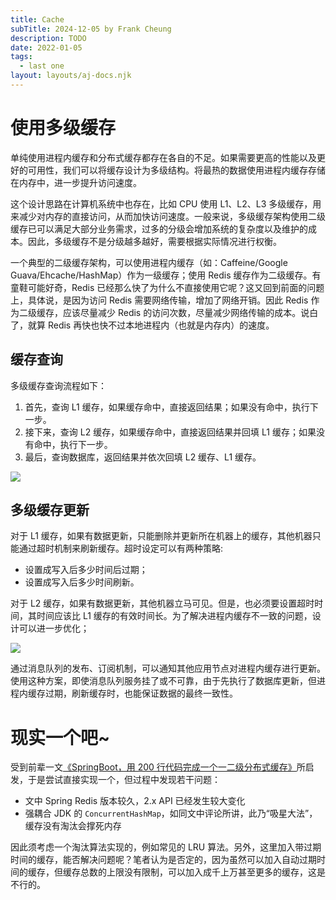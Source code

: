 ```yaml
---
title: Cache
subTitle: 2024-12-05 by Frank Cheung
description: TODO
date: 2022-01-05
tags:
  - last one
layout: layouts/aj-docs.njk
---
```

# 使用多级缓存


单纯使用进程内缓存和分布式缓存都存在各自的不足。如果需要更高的性能以及更好的可用性，我们可以将缓存设计为多级结构。将最热的数据使用进程内缓存存储在内存中，进一步提升访问速度。

这个设计思路在计算机系统中也存在，比如 CPU 使用 L1、L2、L3 多级缓存，用来减少对内存的直接访问，从而加快访问速度。一般来说，多级缓存架构使用二级缓存已可以满足大部分业务需求，过多的分级会增加系统的复杂度以及维护的成本。因此，多级缓存不是分级越多越好，需要根据实际情况进行权衡。

一个典型的二级缓存架构，可以使用进程内缓存（如：Caffeine/Google Guava/Ehcache/HashMap）作为一级缓存；使用 Redis 缓存作为二级缓存。有童鞋可能好奇，Redis 已经那么快了为什么不直接使用它呢？这又回到前面的问题上，具体说，是因为访问 Redis 需要网络传输，增加了网络开销。因此 Redis 作为二级缓存，应该尽量减少 Redis 的访问次数，尽量减少网络传输的成本。说白了，就算 Redis 再快也快不过本地进程内（也就是内存内）的速度。


## 缓存查询

多级缓存查询流程如下：

1. 首先，查询 L1 缓存，如果缓存命中，直接返回结果；如果没有命中，执行下一步。
2. 接下来，查询 L2 缓存，如果缓存命中，直接返回结果并回填 L1 缓存；如果没有命中，执行下一步。
3. 最后，查询数据库，返回结果并依次回填 L2 缓存、L1 缓存。

![](/imgs/cache/1.png)

## 多级缓存更新

对于 L1 缓存，如果有数据更新，只能删除并更新所在机器上的缓存，其他机器只能通过超时机制来刷新缓存。超时设定可以有两种策略:

- 设置成写入后多少时间后过期；
- 设置成写入后多少时间刷新。

对于 L2 缓存，如果有数据更新，其他机器立马可见。但是，也必须要设置超时时间，其时间应该比 L1 缓存的有效时间长。为了解决进程内缓存不一致的问题，设计可以进一步优化；

![](/imgs/cache/2.png)

通过消息队列的发布、订阅机制，可以通知其他应用节点对进程内缓存进行更新。使用这种方案，即使消息队列服务挂了或不可靠，由于先执行了数据库更新，但进程内缓存过期，刷新缓存时，也能保证数据的最终一致性。


# 现实一个吧~
受到前辈一文[《SpringBoot，用 200 行代码完成一个一二级分布式缓存》](https://my.oschina.net/xiandafu/blog/847147)所启发，于是尝试直接实现一个，但过程中发现若干问题：

- 文中 Spring Redis 版本较久，2.x API 已经发生较大变化
- 强耦合 JDK 的 `ConcurrentHashMap`，如同文中评论所讲，此乃“吸星大法”，缓存没有淘汰会撑死内存

因此须考虑一个淘汰算法实现的，例如常见的 LRU 算法。另外，这里加入带过期时间的缓存，能否解决问题呢？笔者认为是否定的，因为虽然可以加入自动过期时间的缓存，但缓存总数的上限没有限制，可以加入成千上万甚至更多的缓存，这是不行的。